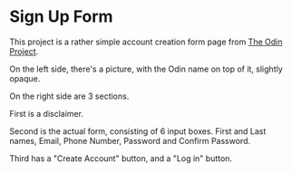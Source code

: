 # Sign Up Form

This project is a rather simple
account creation form page from
[The Odin Project](https://www.theodinproject.com).

On the left side, there's a picture, with the Odin name
on top of it, slightly opaque.

On the right side are 3 sections.

First is a disclaimer.

Second is the actual form, consisting of 6 input
boxes. First and Last names, Email, Phone Number,
Password and Confirm Password.

Third has a "Create Account" button, and a "Log in" button.